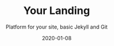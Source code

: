 ---
layout: project
title: Your Landing
subtitle: Platform for your site, basic Jekyll and Git
description: Your Landing is a platform on which you can create your site, you need to know the basic Jekyll and Git
type: Web Layout
date: 2020-01-08
repo: https://github.com/your-landing
large_button:
  name: Go to EmojiCalendar
  url: https://emojicalendar.tophackr.com
links:
  "Docs": https://github.com/your-landing/example-1/wiki
---